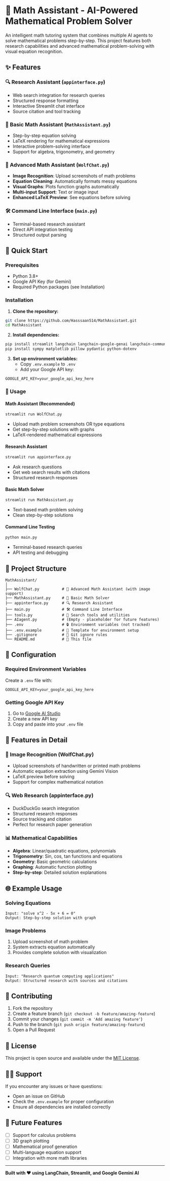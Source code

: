 # 🧮 Math Assistant - AI-Powered Mathematical Problem Solver

An intelligent math tutoring system that combines multiple AI agents to solve mathematical problems step-by-step. This project features both research capabilities and advanced mathematical problem-solving with visual equation recognition.

## ✨ Features

### 🔍 Research Assistant (`appinterface.py`)
- Web search integration for research queries
- Structured response formatting
- Interactive Streamlit chat interface
- Source citation and tool tracking

### 🧮 Basic Math Assistant (`MathAssistant.py`)
- Step-by-step equation solving
- LaTeX rendering for mathematical expressions
- Interactive problem-solving interface
- Support for algebra, trigonometry, and geometry

### 📸 Advanced Math Assistant (`WolfChat.py`)
- **Image Recognition**: Upload screenshots of math problems
- **Equation Cleaning**: Automatically formats messy equations
- **Visual Graphs**: Plots function graphs automatically
- **Multi-input Support**: Text or image input
- **Enhanced LaTeX Preview**: See equations before solving

### 🛠️ Command Line Interface (`main.py`)
- Terminal-based research assistant
- Direct API integration testing
- Structured output parsing

## 🚀 Quick Start

### Prerequisites
- Python 3.8+
- Google API Key (for Gemini)
- Required Python packages (see Installation)

### Installation

1. **Clone the repository:**
```bash
git clone https://github.com/Hasssaan514/MathAssistant.git
cd MathAssistant
```

2. **Install dependencies:**
```bash
pip install streamlit langchain langchain-google-genai langchain-community
pip install sympy matplotlib pillow pydantic python-dotenv
```

3. **Set up environment variables:**
   - Copy `.env.example` to `.env`
   - Add your Google API key:
```env
GOOGLE_API_KEY=your_google_api_key_here
```

### 🎯 Usage

#### Math Assistant (Recommended)
```bash
streamlit run WolfChat.py
```
- Upload math problem screenshots OR type equations
- Get step-by-step solutions with graphs
- LaTeX-rendered mathematical expressions

#### Research Assistant
```bash
streamlit run appinterface.py
```
- Ask research questions
- Get web search results with citations
- Structured research responses

#### Basic Math Solver
```bash
streamlit run MathAssistant.py
```
- Text-based math problem solving
- Clean step-by-step solutions

#### Command Line Testing
```bash
python main.py
```
- Terminal-based research queries
- API testing and debugging

## 📁 Project Structure

```
MathAssistant/
│
├── WolfChat.py          # 🌟 Advanced Math Assistant (with image support)
├── MathAssistant.py     # 🧮 Basic Math Solver
├── appinterface.py      # 🔍 Research Assistant
├── main.py              # 🛠️ Command Line Interface
├── tools.py             # 🔧 Search tools and utilities
├── AIagent.py           # (Empty - placeholder for future features)
├── .env                 # 🔒 Environment variables (not tracked)
├── .env.example         # 📝 Template for environment setup
├── .gitignore           # 🚫 Git ignore rules
└── README.md            # 📖 This file
```

## 🔧 Configuration

### Required Environment Variables

Create a `.env` file with:
```env
GOOGLE_API_KEY=your_google_api_key_here
```

### Getting Google API Key
1. Go to [Google AI Studio](https://makersuite.google.com/app/apikey)
2. Create a new API key
3. Copy and paste into your `.env` file

## 🎨 Features in Detail

### 📸 Image Recognition (WolfChat.py)
- Upload screenshots of handwritten or printed math problems
- Automatic equation extraction using Gemini Vision
- LaTeX preview before solving
- Support for complex mathematical notation

### 🔍 Web Research (appinterface.py)
- DuckDuckGo search integration
- Structured research responses
- Source tracking and citation
- Perfect for research paper generation

### 📊 Mathematical Capabilities
- **Algebra**: Linear/quadratic equations, polynomials
- **Trigonometry**: Sin, cos, tan functions and equations
- **Geometry**: Basic geometric calculations
- **Graphing**: Automatic function plotting
- **Step-by-step**: Detailed solution explanations

## 🌐 Example Usage

### Solving Equations
```
Input: "solve x^2 - 5x + 6 = 0"
Output: Step-by-step solution with graph
```

### Image Problems
1. Upload screenshot of math problem
2. System extracts equation automatically
3. Provides complete solution with visualization

### Research Queries
```
Input: "Research quantum computing applications"
Output: Structured research with sources and citations
```

## 🤝 Contributing

1. Fork the repository
2. Create a feature branch (`git checkout -b feature/amazing-feature`)
3. Commit your changes (`git commit -m 'Add amazing feature'`)
4. Push to the branch (`git push origin feature/amazing-feature`)
5. Open a Pull Request

## 📄 License

This project is open source and available under the [MIT License](LICENSE).

## 🙋‍♂️ Support

If you encounter any issues or have questions:
- Open an issue on GitHub
- Check the `.env.example` for proper configuration
- Ensure all dependencies are installed correctly

## 🔮 Future Features

- [ ] Support for calculus problems
- [ ] 3D graph plotting
- [ ] Mathematical proof generation
- [ ] Multi-language equation support
- [ ] Integration with more math libraries

---

**Built with ❤️ using LangChain, Streamlit, and Google Gemini AI**
